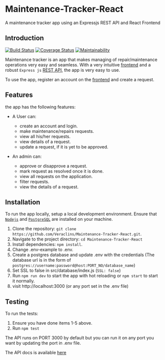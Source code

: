 # Maintenance-Tracker-React

A maintenance tracker app using an Expressjs REST API and React Frontend

## Introduction

[![Build Status](https://travis-ci.org/Veraclins/Maintenance-Tracker-React.svg?branch=develop)](https://travis-ci.org/Veraclins/Maintenance-Tracker-React)
[![Coverage Status](https://coveralls.io/repos/github/Veraclins/Maintenance-Tracker-React/badge.svg?branch=develop)](https://coveralls.io/github/Veraclins/Maintenance-Tracker-React?branch=develop)
[![Maintainability](https://api.codeclimate.com/v1/badges/aaff7874bad3bad9b21e/maintainability)](https://codeclimate.com/github/Veraclins/Maintenance-Tracker-React/maintainability)

Maintenance tracker is an app that makes managing of repair/maintenance operations very easy and seamless.
With a very intuitive  [frontend](https://veraclins-m-tracker.herokuapp.com) and a robust `Express js` [REST API](https://veraclins-m-tracker.herokuapp.com/api/v1), the app is very easy to use. 

To use the app, register an account on the [frontend](https://veraclins-m-tracker.herokuapp.com) and create a request.

## Features

the app has the following features:

- A User can:
  - create an account and login.
  - make maintenance/repairs requests.
  - view all his/her requests.
  - view details of a request.
  - update a request, if it is yet to be approved.

- An admin can:
  - approve or disapprove a request.
  - mark request as resolved once it is done.
  - view all requests on the application.
  - filter requests.
  - view the details of a request.

## Installation

To run the app locally, setup a local development environment. Ensure that [`Nodejs`](https://nodejs.org/en/download/) and [`PostgreSQL`](https://www.postgresql.org/download/) are installed on your machine.

1. Clone the repository: `git clone https://github.com/Veraclins/Maintenance-Tracker-React.git`.
2. Navigate to the project directory: `cd Maintenance-Tracker-React`
3. Install dependencies: `npm install`.
4. Change .env-example to .env.
5. Create a postgres database and update .env with the credentials (The database url is in the form of `postgres://username:password@host:PORT_NO/database_name`)
6. Set SSL to false in src/database/index.js (`SSL: false`)
7. Run `npm run dev` to start the app with hot reloading or `npm start` to start it normally.
8. visit http://localhost:3000 (or any port set in the .env file)

## Testing

To run the tests:

1. Ensure you have done items 1-5 above.
2. Run `npm test`

The API runs on PORT 3000 by default but you can run it on any port you want by updating the port in .env file.

The API docs is available [here](https://veraclins-m-tracker.herokuapp.com/api-docs)
